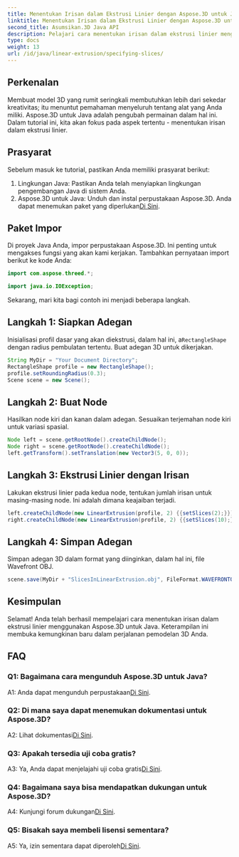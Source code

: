 ```yaml
---
title: Menentukan Irisan dalam Ekstrusi Linier dengan Aspose.3D untuk Java
linktitle: Menentukan Irisan dalam Ekstrusi Linier dengan Aspose.3D untuk Java
second_title: Asumsikan.3D Java API
description: Pelajari cara menentukan irisan dalam ekstrusi linier menggunakan Aspose.3D untuk Java. Tingkatkan keterampilan pemodelan 3D Anda dengan panduan langkah demi langkah ini.
type: docs
weight: 13
url: /id/java/linear-extrusion/specifying-slices/
---
```

## Perkenalan

Membuat model 3D yang rumit seringkali membutuhkan lebih dari sekedar kreativitas; itu menuntut pemahaman menyeluruh tentang alat yang Anda miliki. Aspose.3D untuk Java adalah pengubah permainan dalam hal ini. Dalam tutorial ini, kita akan fokus pada aspek tertentu - menentukan irisan dalam ekstrusi linier.

## Prasyarat

Sebelum masuk ke tutorial, pastikan Anda memiliki prasyarat berikut:

1. Lingkungan Java: Pastikan Anda telah menyiapkan lingkungan pengembangan Java di sistem Anda.
2.  Aspose.3D untuk Java: Unduh dan instal perpustakaan Aspose.3D. Anda dapat menemukan paket yang diperlukan[Di Sini](https://releases.aspose.com/3d/java/).

## Paket Impor

Di proyek Java Anda, impor perpustakaan Aspose.3D. Ini penting untuk mengakses fungsi yang akan kami kerjakan. Tambahkan pernyataan import berikut ke kode Anda:

```java
import com.aspose.threed.*;

import java.io.IOException;
```

Sekarang, mari kita bagi contoh ini menjadi beberapa langkah.

## Langkah 1: Siapkan Adegan

Inisialisasi profil dasar yang akan diekstrusi, dalam hal ini, a`RectangleShape` dengan radius pembulatan tertentu. Buat adegan 3D untuk dikerjakan.

```java
String MyDir = "Your Document Directory";
RectangleShape profile = new RectangleShape();
profile.setRoundingRadius(0.3);
Scene scene = new Scene();
```

## Langkah 2: Buat Node

Hasilkan node kiri dan kanan dalam adegan. Sesuaikan terjemahan node kiri untuk variasi spasial.

```java
Node left = scene.getRootNode().createChildNode();
Node right = scene.getRootNode().createChildNode();
left.getTransform().setTranslation(new Vector3(5, 0, 0));
```

## Langkah 3: Ekstrusi Linier dengan Irisan

Lakukan ekstrusi linier pada kedua node, tentukan jumlah irisan untuk masing-masing node. Ini adalah dimana keajaiban terjadi.

```java
left.createChildNode(new LinearExtrusion(profile, 2) {{setSlices(2);}});
right.createChildNode(new LinearExtrusion(profile, 2) {{setSlices(10);}});
```

## Langkah 4: Simpan Adegan

Simpan adegan 3D dalam format yang diinginkan, dalam hal ini, file Wavefront OBJ.

```java
scene.save(MyDir + "SlicesInLinearExtrusion.obj", FileFormat.WAVEFRONTOBJ);
```

## Kesimpulan

Selamat! Anda telah berhasil mempelajari cara menentukan irisan dalam ekstrusi linier menggunakan Aspose.3D untuk Java. Keterampilan ini membuka kemungkinan baru dalam perjalanan pemodelan 3D Anda.

## FAQ

### Q1: Bagaimana cara mengunduh Aspose.3D untuk Java?

 A1: Anda dapat mengunduh perpustakaan[Di Sini](https://releases.aspose.com/3d/java/).

### Q2: Di mana saya dapat menemukan dokumentasi untuk Aspose.3D?

 A2: Lihat dokumentasi[Di Sini](https://reference.aspose.com/3d/java/).

### Q3: Apakah tersedia uji coba gratis?

 A3: Ya, Anda dapat menjelajahi uji coba gratis[Di Sini](https://releases.aspose.com/).

### Q4: Bagaimana saya bisa mendapatkan dukungan untuk Aspose.3D?

 A4: Kunjungi forum dukungan[Di Sini](https://forum.aspose.com/c/3d/18).

### Q5: Bisakah saya membeli lisensi sementara?

 A5: Ya, izin sementara dapat diperoleh[Di Sini](https://purchase.aspose.com/temporary-license/).